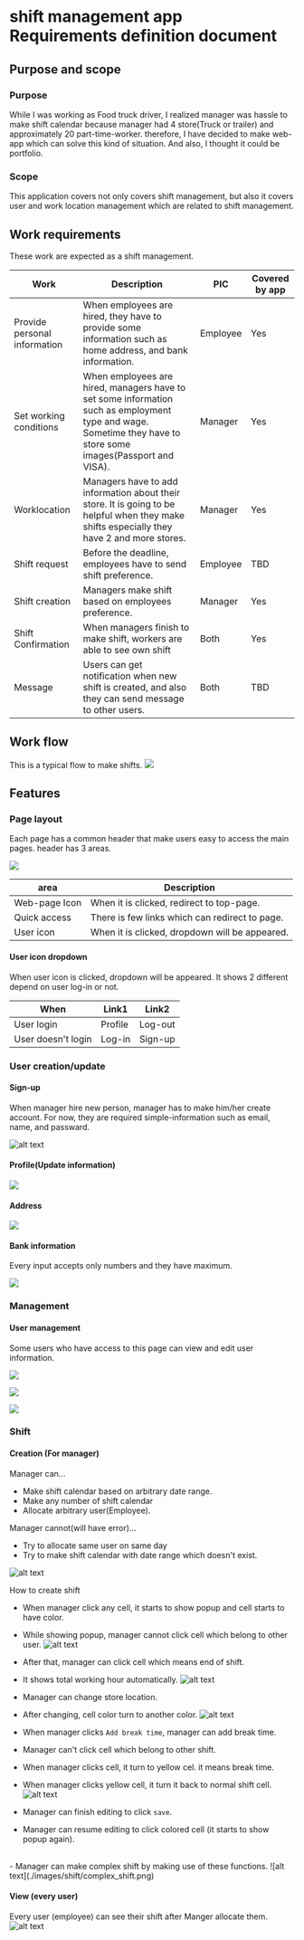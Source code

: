 # shift management app<br>Requirements definition document

## Purpose and scope

### Purpose

While I was working as Food truck driver, I realized manager was hassle to make shift calendar because manager had 4 store(Truck or trailer) and approximately 20 part-time-worker. therefore, I have decided to make web-app which can solve this kind of situation. And also, I thought it could be portfolio.

### Scope

This application covers not only covers shift management, but also it covers user and work location management which are related to shift management.

## Work requirements

These work are expected as a shift management.

| Work | Description | PIC | Covered by app |
| - | - | - | - |
| Provide personal information | When employees are hired, they have to provide some information such as home address, and bank information. | Employee | Yes |
| Set working conditions | When employees are hired, managers have to set some information such as employment type and wage. Sometime they have to store some images(Passport and VISA). | Manager | Yes |
| Worklocation | Managers have to add information about their store. It is going to be helpful when they make shifts especially they have 2 and more stores. | Manager | Yes |
| Shift request | Before the deadline, employees have to send shift preference. | Employee | TBD |
| Shift creation | Managers make shift based on employees preference. | Manager | Yes |
| Shift Confirmation | When managers finish to make shift, workers are able to see own shift | Both | Yes |
| Message | Users can get notification when new shift is created, and also they can send message to other users. | Both | TBD |

## Work flow

This is a typical flow to make shifts.
![](./work_flow.svg)

## Features

### Page layout

Each page has a common header that make users easy to access the main pages. header has 3 areas.

![](./images/layout/header.png)

| area | Description |
| - | - |
| Web-page Icon | When it is clicked, redirect to top-page. |
| Quick access | There is few links which can redirect to page. |
| User icon | When it is clicked, dropdown will be appeared. |

#### User icon dropdown

When user icon is clicked, dropdown will be appeared. It shows 2 different depend on user log-in or not.

| When | Link1 | Link2 |
| - | - | - |
| User login | Profile | Log-out |
| User doesn't login | Log-in | Sign-up |

### User creation/update

#### Sign-up

When manager hire new person, manager has to make him/her create account. For now, they are required simple-information such as email, name, and passward.

![alt text](./images/user/sign-up.png)

#### Profile(Update information)

![](./images/user/profile.png)

#### Address

![](./images/user/address.png)

#### Bank information

Every input accepts only numbers and they have maximum.

![](./images/user/bank.png)

### Management

#### User management

Some users who have access to this page can view and edit user information.

![](./images/management/user_list.png)

![](./images/management/user_information.png)

![](./images/management/employement_information.png)

### Shift

#### Creation (For manager)

Manager can...
- Make shift calendar based on arbitrary date range.
- Make any number of shift calendar
- Allocate arbitrary user(Employee).

Manager cannot(will have error)...
- Try to allocate same user on same day
- Try to make shift calendar with date range which doesn't exist.

![alt text](./images/shift/creation.png)

How to create shift
- When manager click any cell, it starts to show popup and cell starts to have color.
- While showing popup, manager cannot click cell which belong to other user.
![alt text](./images/shift/start_making_shift.png)

- After that, manager can click cell which means end of shift.
- It shows total working hour automatically.
![alt text](./images/shift/select_end_of_shift.png)

- Manager can change store location.
- After changing, cell color turn to another color.
![alt text](./images/shift/change_work_location.png)

- When manager clicks `Add break time`, manager can add break time.
- Manager can't click cell which belong to other shift.
- When manager clicks cell, it turn to yellow cel. it means break time.
- When manager clicks yellow cell, it turn it back to normal shift cell.
![alt text](./images/shift/add_break.png)

- Manager can finish editing to click `save`.
- Manager can resume editing to click colored cell (it starts to show popup again).
<br>
- Manager can make complex shift by making use of these functions.
![alt text](./images/shift/complex_shift.png)

#### View (every user)

Every user (employee) can see their shift after Manger allocate them.
![alt text](./images/shift/my_shift.png)
